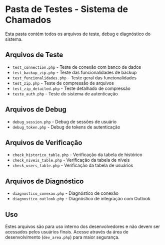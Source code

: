 # Pasta de Testes - Sistema de Chamados

Esta pasta contém todos os arquivos de teste, debug e diagnóstico do sistema.

## Arquivos de Teste
- `test_connection.php` - Teste de conexão com banco de dados
- `test_backup_zip.php` - Teste das funcionalidades de backup
- `test_funcionalidades.php` - Teste geral das funcionalidades
- `test_zip.php` - Teste de compressão de arquivos
- `test_zip_detailed.php` - Teste detalhado de compressão
- `teste_auth.php` - Teste do sistema de autenticação

## Arquivos de Debug
- `debug_session.php` - Debug de sessões de usuário
- `debug_token.php` - Debug de tokens de autenticação

## Arquivos de Verificação
- `check_historico_table.php` - Verificação da tabela de histórico
- `check_niveis_table.php` - Verificação da tabela de níveis
- `check_users_table.php` - Verificação da tabela de usuários

## Arquivos de Diagnóstico
- `diagnostico_conexao.php` - Diagnóstico de conexão
- `diagnostico_outlook.php` - Diagnóstico de integração com Outlook

## Uso
Estes arquivos são para uso interno dos desenvolvedores e não devem ser acessados pelos usuários finais.
Acesse através da área de desenvolvimento (`dev_area.php`) para maior segurança.
